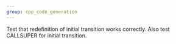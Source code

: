 ```yaml
---
group: cpp_code_generation
---
```

Test that redefinition of initial transition works correctly. Also test CALLSUPER for initial transition.

